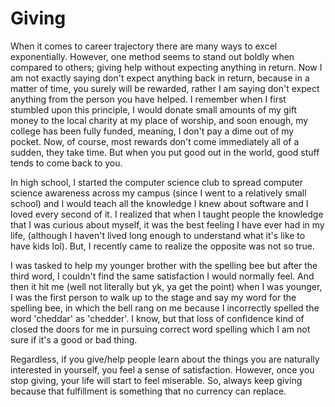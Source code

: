 # Giving

When it comes to career trajectory there are many ways to excel exponentially. However, one method seems to stand out boldly when compared to others; giving help without expecting anything in return. Now I am not exactly saying don't expect anything back in return, because in a matter of time, you surely will be rewarded, rather I am saying don't expect anything from the person you have helped. I remember when I first stumbled upon this principle, I would donate small amounts of my gift money to the local charity at my place of worship, and soon enough, my college has been fully funded, meaning, I don't pay a dime out of my pocket. Now, of course, most rewards don't come immediately all of a sudden, they take time. But when you put good out in the world, good stuff tends to come back to you.

In high school, I started the computer science club to spread computer science awareness across my campus (since I went to a relatively small school) and I would teach all the knowledge I knew about software and I loved every second of it. I realized that when I taught people the knowledge that I was curious about myself, it was the best feeling I have ever had in my life, (although I haven't lived long enough to understand what it's like to have kids lol). But, I recently came to realize the opposite was not so true.

I was tasked to help my younger brother with the spelling bee but after the third word, I couldn't find the same satisfaction I would normally feel. And then it hit me (well not literally but yk, ya get the point) when I was younger, I was the first person to walk up to the stage and say my word for the spelling bee, in which the bell rang on me because I incorrectly spelled the word 'cheddar' as 'chedder'. I know, but that loss of confidence kind of closed the doors for me in pursuing correct word spelling which I am not sure if it's a good or bad thing.

Regardless, if you give/help people learn about the things you are naturally interested in yourself, you feel a sense of satisfaction. However, once you stop giving, your life will start to feel miserable. So, always keep giving because that fulfillment is something that no currency can replace.
